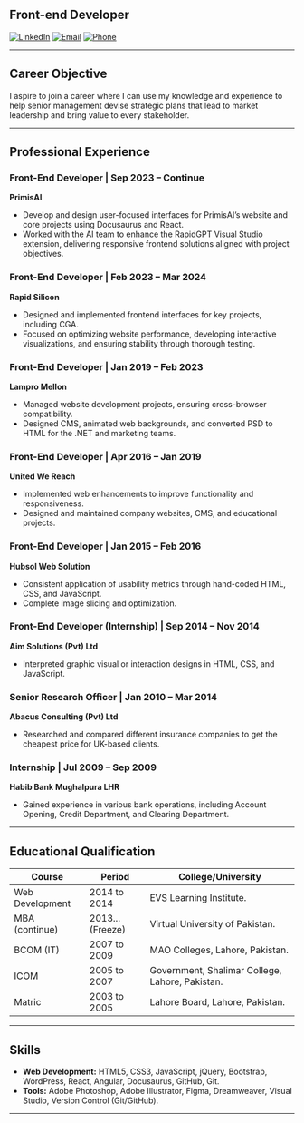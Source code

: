 ## Front-end Developer

[![LinkedIn](https://img.shields.io/badge/LinkedIn-Shoaib%20Ghori-0077B5?style=for-the-badge&logo=linkedin&logoColor=white)](https://www.linkedin.com/in/shoaibghori)
[![Email](https://img.shields.io/badge/Email-shoaib.developer1%40gmail.com-D14836?style=for-the-badge&logo=gmail&logoColor=white)](mailto:shoaib.developer1@gmail.com)
[![Phone](https://img.shields.io/badge/Phone-%2B92%20313%204210903-25D366?style=for-the-badge&logo=whatsapp&logoColor=white)](tel:+923134210903)

---

## Career Objective
I aspire to join a career where I can use my knowledge and experience to help senior management devise strategic plans that lead to market leadership and bring value to every stakeholder.  

---

## Professional Experience

### Front-End Developer | Sep 2023 – Continue  
**PrimisAI**  
- Develop and design user-focused interfaces for PrimisAI’s website and core projects using Docusaurus and React.  
- Worked with the AI team to enhance the RapidGPT Visual Studio extension, delivering responsive frontend solutions aligned with project objectives.

### Front-End Developer | Feb 2023 – Mar 2024  
**Rapid Silicon**  
- Designed and implemented frontend interfaces for key projects, including CGA.  
- Focused on optimizing website performance, developing interactive visualizations, and ensuring stability through thorough testing.

### Front-End Developer | Jan 2019 – Feb 2023  
**Lampro Mellon**  
- Managed website development projects, ensuring cross-browser compatibility.  
- Designed CMS, animated web backgrounds, and converted PSD to HTML for the .NET and marketing teams.

### Front-End Developer | Apr 2016 – Jan 2019  
**United We Reach**  
- Implemented web enhancements to improve functionality and responsiveness.  
- Designed and maintained company websites, CMS, and educational projects.

### Front-End Developer | Jan 2015 – Feb 2016  
**Hubsol Web Solution**  
- Consistent application of usability metrics through hand-coded HTML, CSS, and JavaScript.  
- Complete image slicing and optimization.

### Front-End Developer (Internship) | Sep 2014 – Nov 2014  
**Aim Solutions (Pvt) Ltd**  
- Interpreted graphic visual or interaction designs in HTML, CSS, and JavaScript.

### Senior Research Officer | Jan 2010 – Mar 2014  
**Abacus Consulting (Pvt) Ltd**  
- Researched and compared different insurance companies to get the cheapest price for UK-based clients.

### Internship | Jul 2009 – Sep 2009  
**Habib Bank Mughalpura LHR**  
- Gained experience in various bank operations, including Account Opening, Credit Department, and Clearing Department.

---

## Educational Qualification

| Course                | Period        | College/University                |
|-----------------------|---------------|-----------------------------------|
| Web Development       | 2014 to 2014  | EVS Learning Institute.          |
| MBA (continue)        | 2013... (Freeze)| Virtual University of Pakistan.  |
| BCOM (IT)             | 2007 to 2009  | MAO Colleges, Lahore, Pakistan.  |
| ICOM                  | 2005 to 2007  | Government, Shalimar College, Lahore, Pakistan. |
| Matric                | 2003 to 2005  | Lahore Board, Lahore, Pakistan.  |

---

## Skills  
- **Web Development:** HTML5, CSS3, JavaScript, jQuery, Bootstrap, WordPress, React, Angular, Docusaurus, GitHub, Git.  
- **Tools:** Adobe Photoshop, Adobe Illustrator, Figma, Dreamweaver, Visual Studio, Version Control (Git/GitHub).

---
